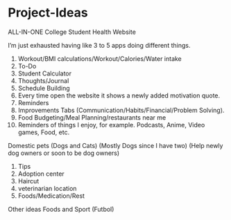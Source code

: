 # Project-Ideas

ALL-IN-ONE College Student Health Website

I’m just exhausted having like 3 to 5 apps doing different things.

1.	Workout/BMI calculations/Workout/Calories/Water intake
2.	To-Do
3.	Student Calculator
4.	Thoughts/Journal
5.	Schedule Building
6.	Every time open the website it shows a newly added motivation quote.
7.	Reminders
8.	Improvements Tabs (Communication/Habits/Financial/Problem Solving).
9.	Food Budgeting/Meal Planning/restaurants near me
10.	Reminders of things I enjoy, for example. Podcasts, Anime, Video games, Food, etc.


Domestic pets (Dogs and Cats) (Mostly Dogs since I have two) (Help newly dog owners or soon to be dog owners)
1. Tips
2. Adoption center
3. Haircut
4. veterinarian location
5. Foods/Medication/Rest


Other ideas Foods and Sport (Futbol)
